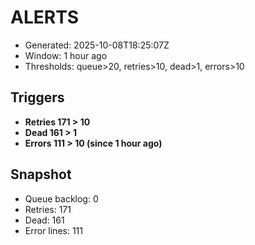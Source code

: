# ALERTS

- Generated: 2025-10-08T18:25:07Z
- Window: 1 hour ago
- Thresholds: queue>20, retries>10, dead>1, errors>10

## Triggers
- **Retries 171 > 10**
- **Dead 161 > 1**
- **Errors 111 > 10 (since 1 hour ago)**

## Snapshot
- Queue backlog: 0
- Retries: 171
- Dead: 161
- Error lines: 111
